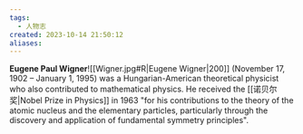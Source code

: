 ```yaml
---
tags:
  - 人物志
created: 2023-10-14 21:50:12
aliases:
---
```

**Eugene Paul Wigner**![[Wigner.jpg#R|Eugene Wigner|200]] (November 17, 1902 – January 1, 1995) was a Hungarian-American theoretical physicist who also contributed to mathematical physics. He received the [[诺贝尔奖|Nobel Prize in Physics]] in 1963 "for his contributions to the theory of the atomic nucleus and the elementary particles, particularly through the discovery and application of fundamental symmetry principles".


